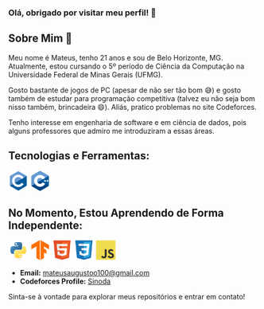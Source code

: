 ### Olá, obrigado por visitar meu perfil! 👋

## Sobre Mim 🔭
Meu nome é Mateus, tenho 21 anos e sou de Belo Horizonte, MG. Atualmente, estou cursando o 5º período de Ciência da Computação na Universidade Federal de Minas Gerais (UFMG). 

Gosto bastante de jogos de PC (apesar de não ser tão bom 😅) e gosto também de estudar para programação competitiva (talvez eu não seja bom nisso também, brincadeira 😄). Aliás, pratico problemas no site Codeforces.

Tenho interesse em engenharia de software e em ciência de dados, pois alguns professores que admiro me introduziram a essas áreas.

## Tecnologias e Ferramentas:
<div style="pointer-events: none;">
<img src="https://raw.githubusercontent.com/devicons/devicon/master/icons/c/c-original.svg" alt="C" width="40" height="40"/> 
<img src="https://raw.githubusercontent.com/devicons/devicon/master/icons/cplusplus/cplusplus-original.svg" alt="C++" width="40" height="40"/>
</div>

## No Momento, Estou Aprendendo de Forma Independente:
<div style="pointer-events: none;">
<img src="https://raw.githubusercontent.com/devicons/devicon/master/icons/python/python-original.svg" alt="Python" width="40" height="40"/> <img src="https://raw.githubusercontent.com/devicons/devicon/master/icons/tensorflow/tensorflow-original.svg" alt="TensorFlow" width="40" height="40"/> <img src="https://raw.githubusercontent.com/devicons/devicon/master/icons/html5/html5-original.svg" alt="HTML" width="40" height="40"/> <img src="https://raw.githubusercontent.com/devicons/devicon/master/icons/css3/css3-original.svg" alt="CSS" width="40" height="40"/> <img src="https://raw.githubusercontent.com/devicons/devicon/master/icons/javascript/javascript-original.svg" alt="JavaScript" width="40" height="40"/>
</div>

- **Email:** [mateusaugustoo100@gmail.com](mailto:mateusaugustoo100@gmail.com)
- **Codeforces Profile:** [Sinoda](https://codeforces.com/profile/sinoda)

Sinta-se à vontade para explorar meus repositórios e entrar em contato!
